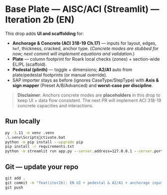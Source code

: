 
# Base Plate — AISC/ACI (Streamlit) — Iteration 2b (EN)

This drop adds **UI and scaffolding** for:
- **Anchorage & Concrete (ACI 318-19 Ch.17)** — inputs for layout, edges, `hef`, thickness, cracked, anchor type. (*Concrete modes are stubbed for now; next commit will implement equations and validation.*)
- **Plate** — column footprint for Roark local checks (zones) + section-wide EL/PL (scaffold).
- **Pedestal (plinth)** — toggle + dimensions; **A2/A1** auto from plate/pedestal footprints (or manual override).
- SAP importer stays as before (ignores CaseType/StepType) with **Axis & sign mapper** (Preset A/B/Advanced) and **worst-case per discipline**.

> **Disclaimer**: Anchors concrete modes are **placeholders** in this drop to keep UI + data flow consistent. The next PR will implement ACI 318-19 concrete capacities and interactions.

## Run locally
```bat
py -3.11 -m venv .venv
.\.venv\Scriptsctivate.bat
python -m pip install --upgrade pip
pip install -r requirements.txt
python -m streamlit run app.py --server.address=127.0.0.1 --server.port=8590
```

## Git — update your repo
```bat
git add .
git commit -m "feat(iter2b): EN UI + pedestal & A2/A1 + anchorage inputs + worst-case flow"
git push
```
